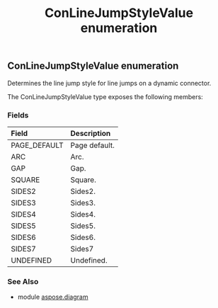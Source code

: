 ﻿---
title: ConLineJumpStyleValue enumeration
second_title: Aspose.Diagram for Python via .NET API References
description: 
type: docs
weight: 2750
url: /python-net/aspose.diagram/conlinejumpstylevalue/
is_root: false
---

## ConLineJumpStyleValue enumeration

Determines the line jump style for line jumps on a dynamic connector.



The ConLineJumpStyleValue type exposes the following members:

### Fields
| Field | Description |
| :- | :- |
| PAGE_DEFAULT | Page default. |
| ARC | Arc. |
| GAP | Gap. |
| SQUARE | Square. |
| SIDES2 | Sides2. |
| SIDES3 | Sides3. |
| SIDES4 | Sides4. |
| SIDES5 | Sides5. |
| SIDES6 | Sides6. |
| SIDES7 | Sides7 |
| UNDEFINED | Undefined. |


### See Also

* module [aspose.diagram](../)
